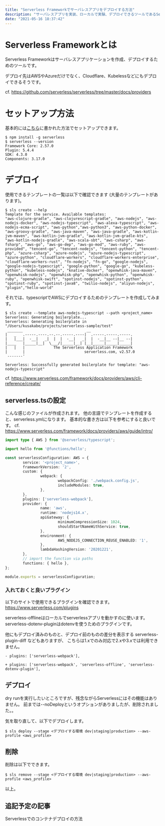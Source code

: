 ```yaml
---
title: "Serverless Frameworkでサーバレスアプリをデプロイする方法"
description: "サーバレスアプリを実装、ローカルで実験、デプロイできるツールであるServerless Frameworkの使い方を紹介します。"
date: "2021-05-16 18:37:42"
---
```


# Serverless Frameworkとは
Serverless Frameworkはサーバレスアプリケーションを作成、デプロイするためのツールです。

デプロイ先はAWSやAzureだけでなく、Cloudflare、Kubelessなどにもデプロイできるそうです。

cf. https://github.com/serverless/serverless/tree/master/docs/providers

# セットアップ方法
基本的には[こちら](https://www.serverless.com/framework/docs/providers/aws/guide/installation/)に書かれた方法でセットアップできます。

```shell
$ npm install -g serverless
$ serverless --version
Framework Core: 2.57.0
Plugin: 5.4.4
SDK: 4.3.0
Components: 3.17.0
```

# デプロイ
使用できるテンプレートの一覧は以下で確認できます (大量のテンプレートがあります)。

```shell
$ sls create --help
Template for the service. Available templates:
"aws-clojure-gradle", "aws-clojurescript-gradle", "aws-nodejs", "aws-nodejs-docker", "aws-nodejs-typescript", "aws-alexa-typescript", "aws-nodejs-ecma-script", "aws-python","aws-python3", "aws-python-docker", "aws-groovy-gradle", "aws-java-maven", "aws-java-gradle", "aws-kotlin-jvm-maven", "aws-kotlin-jvm-gradle", "aws-kotlin-jvm-gradle-kts", "aws-kotlin-nodejs-gradle", "aws-scala-sbt", "aws-csharp", "aws-fsharp", "aws-go", "aws-go-dep", "aws-go-mod", "aws-ruby", "aws-provided", "tencent-go", "tencent-nodejs", "tencent-python", "tencent-php", "azure-csharp", "azure-nodejs", "azure-nodejs-typescript", "azure-python", "cloudflare-workers", "cloudflare-workers-enterprise", "cloudflare-workers-rust", "fn-nodejs", "fn-go", "google-nodejs", "google-nodejs-typescript", "google-python", "google-go", "kubeless-python", "kubeless-nodejs", "knative-docker", "openwhisk-java-maven", "openwhisk-nodejs", "openwhisk-php", "openwhisk-python", "openwhisk-ruby", "openwhisk-swift", "spotinst-nodejs", "spotinst-python", "spotinst-ruby", "spotinst-java8", "twilio-nodejs", "aliyun-nodejs", "plugin","hello-world"
```

それでは、typescriptでAWSにデプロイするためのテンプレートを作成してみます。

```shell
$ sls create --template aws-nodejs-typescript --path <project_name>
Serverless: Generating boilerplate...
Serverless: Generating boilerplate in "/Users/kusakabe/projects/serverless-sample/test"
 _______                             __
|   _   .-----.----.--.--.-----.----|  .-----.-----.-----.
|   |___|  -__|   _|  |  |  -__|   _|  |  -__|__ --|__ --|
|____   |_____|__|  \___/|_____|__| |__|_____|_____|_____|
|   |   |             The Serverless Application Framework
|       |                           serverless.com, v2.57.0
 -------'

Serverless: Successfully generated boilerplate for template: "aws-nodejs-typescript"
```

cf. https://www.serverless.com/framework/docs/providers/aws/cli-reference/create/

## serverless.tsの設定
こんな感じのファイルが作成されます。
他の言語でテンプレートを作成すると、serverless.ymlになります。
基本的な書き方は以下を参考にすると良いです。
cf. https://www.serverless.com/framework/docs/providers/aws/guide/intro/

```typescript:serverless.ts
import type { AWS } from '@serverless/typescript';

import hello from '@functions/hello';

const serverlessConfiguration: AWS = {
		service: '<project_name>',
		frameworkVersion: '2',
		custom: {
				webpack: {
						webpackConfig: './webpack.config.js',
						includeModules: true,
				},
		},
		plugins: ['serverless-webpack'],
		provider: {
				name: 'aws',
				runtime: 'nodejs14.x',
				apiGateway: {
						minimumCompressionSize: 1024,
						shouldStartNameWithService: true,
				},
				environment: {
						AWS_NODEJS_CONNECTION_REUSE_ENABLED: '1',
				},
				lambdaHashingVersion: '20201221',
		},
		// import the function via paths
		functions: { hello },
};

module.exports = serverlessConfiguration;
```

### 入れておくと良いプラグイン
以下のサイトで使用できるプラグインを確認できます。
https://www.serverless.com/plugins

serverless-offlineはローカルでserverlessアプリを動かすのに使います。
serverless-dotenv-pluginはdotenvを使うためのプラグインです。

他にもデプロイ済みのものと、デプロイ前のものの差分を表示する serverless-plugin-diff などもありますが、 こちらは1.xでのみ対応で2.xや3.xでは利用できません。

```
- plugins: ['serverless-webpack'],

+ plugins: ['serverless-webpack', 'serverless-offline', 'serverless-dotenv-plugin'],
```

## デプロイ
dry runを実行したいところですが、残念ながらServerlessにはその機能はありません。
前までは--noDeployというオプションがありましたが、削除されました。。

気を取り直して、以下でデプロイします。

```shell
$ sls deploy --stage <デプロイする環境 dev|staging|production> --aws-profile <aws_profile>
```

## 削除
削除は以下でできます。

```shell
$ sls remove --stage <デプロイする環境 dev|staging|production> --aws-profile <aws_profile>
```

以上。

## 追記予定の記事
Serverlessでのコンテナデプロイの方法
